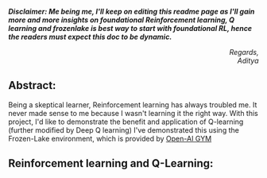 ***Disclaimer: Me being me, I'll keep on editing this readme page as I'll gain more and more insights on foundational Reinforcement learning, Q learning and frozenlake is best way to start with foundational RL, hence the readers must expect this doc to be dynamic.***
<p align="right"><em>Regards,<br>Aditya</em></p>

## Abstract:
Being a skeptical learner, Reinforcement learning has always troubled me. It never made sense to me because I wasn't learning it the right way.
With this project, I'd like to demonstrate the benefit and application of Q-learning (further modified by Deep Q learning)
I've demonstrated this using the Frozen-Lake environment, which is provided by [Open-AI GYM](https://gymnasium.farama.org/environments/toy_text/frozen_lake/)

## Reinforcement learning and Q-Learning:
